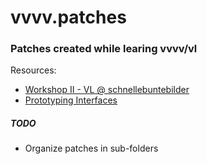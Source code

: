 # vvvv.patches
### Patches created while learing vvvv/vl

Resources: 
- [Workshop II - VL @ schnellebuntebilder](https://www.youtube.com/channel/UCvhbSiUvQwUePoVy0dw0PAw)
- [Prototyping Interfaces](http://prototypinginterfaces.com)

##### TODO
- Organize patches in sub-folders
